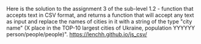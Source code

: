 Here is the solution to the assignment 3 of the sub-level 1.2 - function that accepts text in CSV format, and returns a function that will accept any text as input and replace the names of cities in it with a string of the type "city name" (X place in the TOP-10 largest cities of Ukraine, population YYYYYY person/people/people)". https://lenchh.github.io/js_csv/

